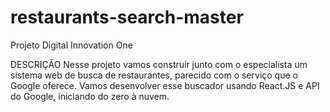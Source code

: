 # restaurants-search-master
Projeto Digital Innovation One

DESCRIÇÃO
Nesse projeto vamos construir junto com o especialista um sistema web de busca de restaurantes, parecido com o serviço que o Google oferece.
Vamos desenvolver esse buscador usando React.JS e API do Google, iniciando do zero à nuvem.
